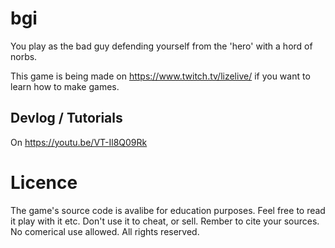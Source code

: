 # bgi
You play as the bad guy defending yourself from the 'hero' with a hord of norbs.

This game is being made on https://www.twitch.tv/lizelive/ if you want to learn how to make games.

## Devlog / Tutorials
On https://youtu.be/VT-Il8Q09Rk

# Licence
The game's source code is avalibe for education purposes.
Feel free to read it play with it etc.
Don't use it to cheat, or sell.
Rember to cite your sources.
No comerical use allowed. All rights reserved.
